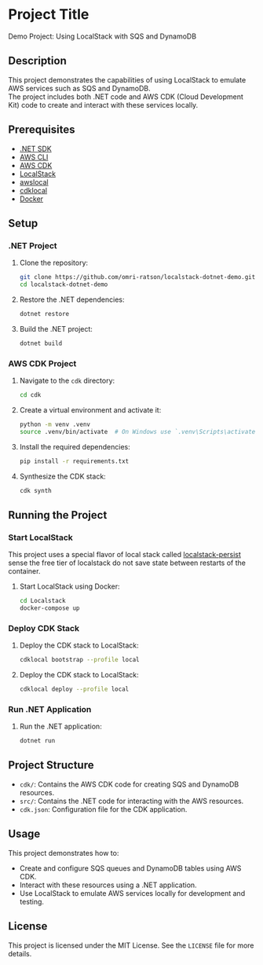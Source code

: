# Project Title

Demo Project: Using LocalStack with SQS and DynamoDB

## Description

This project demonstrates the capabilities of using LocalStack to emulate AWS services such as SQS and DynamoDB.  
The project includes both .NET code and AWS CDK (Cloud Development Kit) code to create and interact with these services locally.

## Prerequisites

- [.NET SDK](https://dotnet.microsoft.com/download)
- [AWS CLI](https://docs.aws.amazon.com/cli/latest/userguide/getting-started-install.html)
- [AWS CDK](https://docs.aws.amazon.com/cdk/v2/guide/getting_started.html)
- [LocalStack](https://localstack.cloud/)
- [awslocal](https://github.com/localstack/awscli-local)
- [cdklocal](https://github.com/localstack/aws-cdk-local)
- [Docker](https://www.docker.com/get-started)

## Setup

### .NET Project

1. Clone the repository:
    ```sh
    git clone https://github.com/omri-ratson/localstack-dotnet-demo.git
    cd localstack-dotnet-demo
    ```

2. Restore the .NET dependencies:
    ```sh
    dotnet restore
    ```

3. Build the .NET project:
    ```sh
    dotnet build
    ```

### AWS CDK Project

1. Navigate to the `cdk` directory:
    ```sh
    cd cdk
    ```

2. Create a virtual environment and activate it:
    ```sh
    python -m venv .venv
    source .venv/bin/activate  # On Windows use `.venv\Scripts\activate`
    ```

3. Install the required dependencies:
    ```sh
    pip install -r requirements.txt
    ```

4. Synthesize the CDK stack:
    ```sh
    cdk synth
    ```

## Running the Project

### Start LocalStack
This project uses a special flavor of local stack called [localstack-persist](https://github.com/GREsau/localstack-persist) sense the free tier of localstack do not save state between restarts of the container.

1. Start LocalStack using Docker:
    ```sh
    cd Localstack
    docker-compose up
    ```

### Deploy CDK Stack

1. Deploy the CDK stack to LocalStack:
    ```sh
    cdklocal bootstrap --profile local
    ```

2. Deploy the CDK stack to LocalStack:
    ```sh
    cdklocal deploy --profile local
    ```

### Run .NET Application

1. Run the .NET application:
    ```sh
    dotnet run
    ```

## Project Structure

- `cdk/`: Contains the AWS CDK code for creating SQS and DynamoDB resources.
- `src/`: Contains the .NET code for interacting with the AWS resources.
- `cdk.json`: Configuration file for the CDK application.

## Usage

This project demonstrates how to:

- Create and configure SQS queues and DynamoDB tables using AWS CDK.
- Interact with these resources using a .NET application.
- Use LocalStack to emulate AWS services locally for development and testing.

## License

This project is licensed under the MIT License. See the `LICENSE` file for more details.